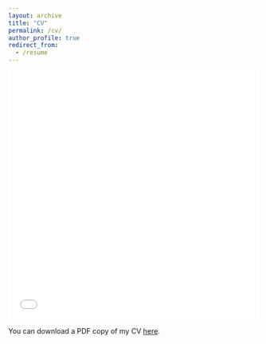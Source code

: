 ```yaml
---
layout: archive
title: "CV"
permalink: /cv/
author_profile: true
redirect_from:
  - /resume
---
```


<iframe src="/files/JunZhuang_CV.pdf" width="100%" height="500" frameborder="no" border="0" marginwidth="0" marginheight="0"></iframe>

You can download a PDF copy of my CV [here](/files/JunZhuang_CV.pdf).
